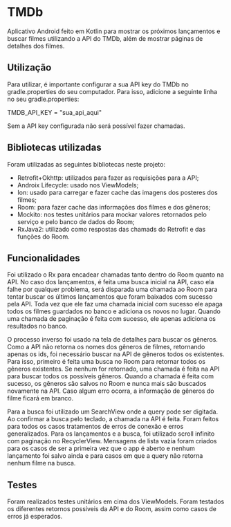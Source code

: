 # TMDb
Aplicativo Android feito em Kotlin para mostrar os próximos lançamentos e buscar filmes utilizando a API do TMDb, além de mostrar páginas de detalhes dos filmes.

## Utilização
Para utilizar, é importante configurar a sua API key do TMDb no gradle.properties do seu computador. Para isso, adicione a seguinte linha no seu gradle.properties:

TMDB_API_KEY = "sua_api_aqui"

Sem a API key configurada não será possível fazer chamadas.

## Bibliotecas utilizadas
Foram utilizadas as seguintes bibliotecas neste projeto:
- Retrofit+Okhttp: utilizados para fazer as requisições para a API;
- Androix Lifecycle: usado nos ViewModels;
- Ion: usado para carregar e fazer cache das imagens dos posteres dos filmes;
- Room: para fazer cache das informações dos filmes e dos gêneros;
- Mockito: nos testes unitários para mockar valores retornados pelo serviço e pelo banco de dados do Room;
- RxJava2: utilizado como respostas das chamads do Retrofit e das funções do Room.

## Funcionalidades
Foi utilizado o Rx para encadear chamadas tanto dentro do Room quanto na API. No caso dos lançamentos, é feita uma busca inicial na API, caso ela falhe por qualquer problema, será disparada uma chamada ao Room para tentar buscar os últimos lançamentos que foram baixados com sucesso pela API. Toda vez que ele faz uma chamada inicial com sucesso ele apaga todos os filmes guardados no banco e adiciona os novos no lugar. Quando uma chamada de paginação é feita com sucesso, ele apenas adiciona os resultados no banco.

O processo inverso foi usado na tela de detalhes para buscar os gêneros. Como a API não retorna os nomes dos gêneros de filmes, retornando apenas os ids, foi necessário buscar na API de gêneros todos os existentes. Para isso, primeiro é feita uma busca no Room para retornar todos os gêneros existentes. Se nenhum for retornado, uma chamada é feita na API para buscar todos os possíveis gêneros. Quando a chamada é feita com sucesso, os gêneros são salvos no Room e nunca mais são buscados novamente na API. Caso algum erro ocorra, a informação de gêneros do filme ficará em branco.

Para a busca foi utilizado um SearchView onde a query pode ser digitada. Ao confirmar a busca pelo teclado, a chamada na API é feita.
Foram feitos para todos os casos tratamentos de erros de conexão e erros generalizados. Para os lançamentos e a busca, foi utilizado scroll infinito com paginação no RecyclerView. Mensagens de lista vazia foram criados para os casos de ser a primeira vez que o app é aberto e nenhum lançamento foi salvo ainda e para casos em que a query não retorna nenhum filme na busca.

## Testes
Foram realizados testes unitários em cima dos ViewModels. Foram testados os diferentes retornos possíveis da API e do Room, assim como casos de erros já esperados.
